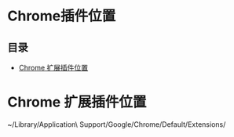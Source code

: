 # Chrome插件位置

## 目录

-   [Chrome 扩展插件位置](#Chrome-扩展插件位置)

# Chrome 扩展插件位置

\~/Library/Application\ Support/Google/Chrome/Default/Extensions/

